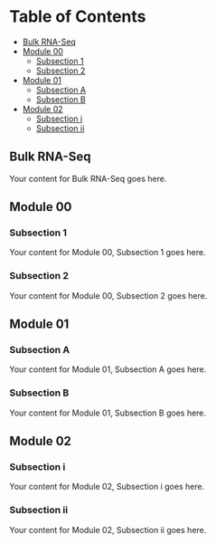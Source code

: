 # Table of Contents

- [Bulk RNA-Seq](#bulk-rna-seq)
- [Module 00](#module-00)
  - [Subsection 1](#subsection-1)
  - [Subsection 2](#subsection-2)
- [Module 01](#module-01)
  - [Subsection A](#subsection-a)
  - [Subsection B](#subsection-b)
- [Module 02](#module-02)
  - [Subsection i](#subsection-i)
  - [Subsection ii](#subsection-ii)

## Bulk RNA-Seq
Your content for Bulk RNA-Seq goes here.

## Module 00
### Subsection 1
Your content for Module 00, Subsection 1 goes here.

### Subsection 2
Your content for Module 00, Subsection 2 goes here.

## Module 01
### Subsection A
Your content for Module 01, Subsection A goes here.

### Subsection B
Your content for Module 01, Subsection B goes here.

## Module 02
### Subsection i
Your content for Module 02, Subsection i goes here.

### Subsection ii
Your content for Module 02, Subsection ii goes here.
